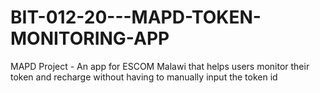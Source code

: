 # BIT-012-20---MAPD-TOKEN-MONITORING-APP
MAPD Project - An app for ESCOM Malawi that helps users monitor their token and recharge without having to manually input the token id
